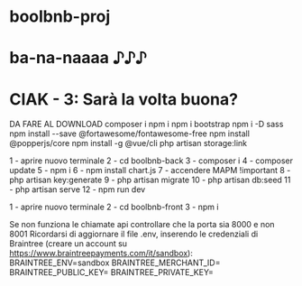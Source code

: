 # boolbnb-proj

# ba-na-naaaa ♪♪♪

# CIAK - 3: Sarà la volta buona?

DA FARE AL DOWNLOAD
composer i
npm i
npm i bootstrap
npm i -D sass
npm install --save @fortawesome/fontawesome-free
npm install @popperjs/core
npm install -g @vue/cli
php artisan storage:link

1 - aprire nuovo terminale
2 - cd boolbnb-back
3 - composer i
4 - composer update
5 - npm i
6 - npm install chart.js
7 - accendere MAPM !important
8 - php artisan key:generate
9 - php artisan migrate
10 - php artisan db:seed
11 - php artisan serve
12 - npm run dev

1 - aprire nuovo terminale
2 - cd boolbnb-front
3 - npm i

Se non funziona le chiamate api controllare che la porta sia 8000 e non 8001
Ricordarsi di aggiornare il file .env, inserendo le credenziali di Braintree (creare un account su https://www.braintreepayments.com/it/sandbox):
BRAINTREE_ENV=sandbox
BRAINTREE_MERCHANT_ID=
BRAINTREE_PUBLIC_KEY=
BRAINTREE_PRIVATE_KEY=
